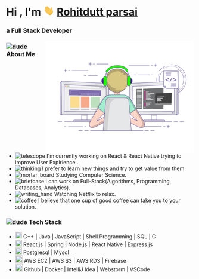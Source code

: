 <div>
  <h1>Hi , I'm <img src="https://github.com/ankitwarbhe/ankitwarbhe/raw/master/Hi.gif" width="29px" style="max-width:100%;">  
    <a href="https://rohitdutt.github.io/rohitdutt/">Rohitdutt parsai</a>
  </h1>
  <h3>a Full Stack Developer</h3>
  <a target="_blank" rel="noopener noreferrer" href="https://raw.githubusercontent.com/devSouvik/devSouvik/master/gif3.gif">
  	<img align="right" alt="GIF" src="https://raw.githubusercontent.com/devSouvik/devSouvik/master/gif3.gif" width="400" style="max-width:100%;">
 </a>
 <div>
	 <h3>
	    <img alt="dude" src="https://media.giphy.com/media/UQDSBzfyiBKvgFcSTw/giphy.gif" width=25 height=25/>
	      About Me
	 </h3>
   <ul>
	    <li>
	      <img alt="telescope" height="20" width="20" src="https://github.githubassets.com/images/icons/emoji/unicode/1f52d.png">
		    I'm currently working on React & React Native trying to improve User Expirience .
	    </li>
	    <li>
	      <img alt="thinking" height="18" width="18" src="https://github.githubassets.com/images/icons/emoji/unicode/1f914.png">
		     I prefer to learn new things and try to get value from them.
	    </li>
	    <li>
	      <img alt="mortar_board" height="20" width="20" src="https://github.githubassets.com/images/icons/emoji/unicode/1f393.png">
		    Studying Computer Science.
	    </li>
	    <li>
	      <img alt="briefcase" height="18" width="18" src="https://github.githubassets.com/images/icons/emoji/unicode/1f4bc.png">
		    I can work on Full-Stack(Algorithms, Programming, Databases, Analytics).
	    </li>
	    <li>
	      <img  alt="writing_hand" height="20" width="20" src="https://github.githubassets.com/images/icons/emoji/unicode/270d.png">
		    Watching Netflix to relax.
	    </li>
	    <li>
	      <img alt="coffee" height="20" width="20" src="https://github.githubassets.com/images/icons/emoji/unicode/2615.png">
		    I believe that one cup of good coffee can take you to your solution.
	    </li>
	  </ul>
  </div>
  <div>
	 <h3>
		 <img alt="dude" 	src="https://github.githubassets.com/images/icons/emoji/unicode/1f6e0.png" width=20 height=20/>
	   Tech Stack
	 </h3>	 
	 <ul>
		 <li>
			 <img src="https://emojipedia-us.s3.dualstack.us-west-1.amazonaws.com/thumbs/120/apple/271/laptop_1f4bb.png" width=18 height=18/>  
       C++ | Java | JavaScript | Shell Programming | SQL | C
	   </li>
	   <li>
			 <img src="https://emojipedia-us.s3.dualstack.us-west-1.amazonaws.com/thumbs/120/apple/271/globe-with-meridians_1f310.png" width=18 height=18/> 
       React.js | Spring | Node.js | React Native | Express.js
	   </li>
	   <li>
			 <img src="https://github.githubassets.com/images/icons/emoji/unicode/1f6e2.png" width=18 height=18/> Postgresql | Mysql 
	   </li>
	   <li>
			 <img src="https://emojipedia-us.s3.dualstack.us-west-1.amazonaws.com/thumbs/120/apple/271/cloud_2601-fe0f.png" width=20 height=20/> 
        AWS EC2 | AWS S3 | AWS RDS | Firebase
	   </li>
	   <li>
			 <img src="https://github.githubassets.com/images/icons/emoji/unicode/1f527.png" width=20 height=20/> Github | Docker | IntelliJ Idea | Webstorm | VSCode
	   </li>
	 </ul>
 </div>
<div>
